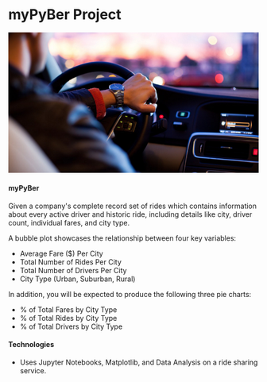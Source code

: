 # myPyBer Project

![PyBer Project](Ride.png)



#### myPyBer

Given a company's complete record set of rides which contains information about every active driver and historic ride, including details like city, driver count, individual fares, and city type.

A bubble plot showcases the relationship between four key variables:

- Average Fare ($) Per City
- Total Number of Rides Per City
- Total Number of Drivers Per City
- City Type (Urban, Suburban, Rural)

In addition, you will be expected to produce the following three pie charts:

- % of Total Fares by City Type
- % of Total Rides by City Type
- % of Total Drivers by City Type



#### Technologies

- Uses Jupyter Notebooks, Matplotlib, and Data Analysis on a ride sharing service.


